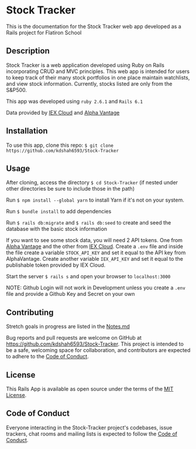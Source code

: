 # Stock Tracker

This is the documentation for the Stock Tracker web app developed as a Rails project for Flatiron School

## Description

Stock Tracker is a web application developed using Ruby on Rails incorporating CRUD and MVC principles. This web app is intended for users to keep track of their many stock portfolios in one place maintain watchlists, and view stock information. Currently, stocks listed are only from the S&P500.

This app was developed using `ruby 2.6.1` and `Rails 6.1`

Data provided by [IEX Cloud](https://iexcloud.io) and [Alpha Vantage](https://www.alphavantage.co/)

## Installation

To use this app, clone this repo: `$ git clone https://github.com/kdshah6593/Stock-Tracker`

## Usage

After cloning, access the directory `$ cd Stock-Tracker` (if nested under other directories be sure to include those in the path)

Run `$ npm install --global yarn` to install Yarn if it's not on your system.

Run `$ bundle install` to add dependencies

Run `$ rails db:migrate` and `$ rails db:seed` to create and seed the database with the basic stock information

If you want to see some stock data, you will need 2 API tokens. One from [Alpha Vantage](https://www.alphavantage.co/) and the other from [IEX Cloud](https://iexcloud.io). Create a `.env` file and inside the file create a variable `STOCK_API_KEY` and set it equal to the API key from AlphaVantage. Create another variable `IEX_API_KEY` and set it equal to the publishable token provided by IEX Cloud.

Start the server `$ rails s` and open your browser to `localhost:3000`

NOTE: Github Login will not work in Development unless you create a `.env` file and provide a Github Key and Secret on your own

## Contributing

Stretch goals in progress are listed in the [Notes.md](https://github.com/kdshah6593/Stock-Tracker/blob/main/Notes.md)

Bug reports and pull requests are welcome on GitHub at https://github.com/kdshah6593/Stock-Tracker. This project is intended to be a safe, welcoming space for collaboration, and contributors are expected to adhere to the [Code of Conduct](https://github.com/kdshah6593/Stock-Tracker/blob/main/CODE_OF_CONDUCT.md).

## License

This Rails App is available as open source under the terms of the [MIT License](https://opensource.org/licenses/MIT).

## Code of Conduct

Everyone interacting in the Stock-Tracker project's codebases, issue trackers, chat rooms and mailing lists is expected to follow the [Code of Conduct](https://github.com/kdshah6593/Stock-Tracker/blob/main/CODE_OF_CONDUCT.md).
